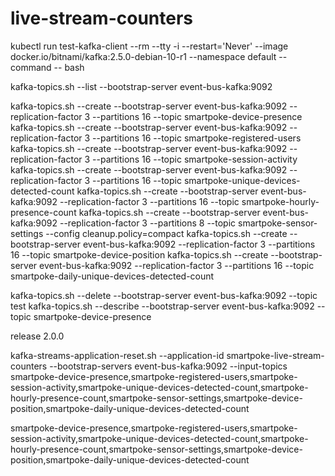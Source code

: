 # live-stream-counters

kubectl run test-kafka-client --rm --tty -i --restart='Never' --image docker.io/bitnami/kafka:2.5.0-debian-10-r1 --namespace default --command -- bash

kafka-topics.sh --list --bootstrap-server event-bus-kafka:9092

kafka-topics.sh --create --bootstrap-server event-bus-kafka:9092 --replication-factor 3 --partitions 16 --topic smartpoke-device-presence
kafka-topics.sh --create --bootstrap-server event-bus-kafka:9092 --replication-factor 3 --partitions 16 --topic smartpoke-registered-users
kafka-topics.sh --create --bootstrap-server event-bus-kafka:9092 --replication-factor 3 --partitions 16 --topic smartpoke-session-activity
kafka-topics.sh --create --bootstrap-server event-bus-kafka:9092 --replication-factor 3 --partitions 16 --topic smartpoke-unique-devices-detected-count
kafka-topics.sh --create --bootstrap-server event-bus-kafka:9092 --replication-factor 3 --partitions 16 --topic smartpoke-hourly-presence-count
kafka-topics.sh --create --bootstrap-server event-bus-kafka:9092 --replication-factor 3 --partitions 8 --topic smartpoke-sensor-settings --config cleanup.policy=compact
kafka-topics.sh --create --bootstrap-server event-bus-kafka:9092 --replication-factor 3 --partitions 16 --topic smartpoke-device-position
kafka-topics.sh --create --bootstrap-server event-bus-kafka:9092 --replication-factor 3 --partitions 16 --topic smartpoke-daily-unique-devices-detected-count

kafka-topics.sh --delete --bootstrap-server event-bus-kafka:9092 --topic test
kafka-topics.sh --describe --bootstrap-server event-bus-kafka:9092 --topic smartpoke-device-presence

release 2.0.0

kafka-streams-application-reset.sh --application-id smartpoke-live-stream-counters --bootstrap-servers event-bus-kafka:9092 --input-topics smartpoke-device-presence,smartpoke-registered-users,smartpoke-session-activity,smartpoke-unique-devices-detected-count,smartpoke-hourly-presence-count,smartpoke-sensor-settings,smartpoke-device-position,smartpoke-daily-unique-devices-detected-count


smartpoke-device-presence,smartpoke-registered-users,smartpoke-session-activity,smartpoke-unique-devices-detected-count,smartpoke-hourly-presence-count,smartpoke-sensor-settings,smartpoke-device-position,smartpoke-daily-unique-devices-detected-count